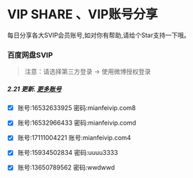 # VIP SHARE 、VIP账号分享

每日分享各大SVIP会员账号,如对你有帮助,请给个Star支持一下哦。

### 百度网盘SVIP

> 注意：请选择第三方登录 -> 使用微博授权登录

##### 2.21 更新.  <a href="https://goyoka.com/wangpan" target="_blank">更多账号</a>

- [x] 账号:16532633925 密码:mianfeivip.com8

- [x] 账号:16532966433 密码:mianfeivip.comd

- [x] 账号:17111004221 账号:mianfeivip.com4

- [x] 账号:15934502834 密码:uuuu3333

- [x] 账号:13650789562 密码:wwdwwd
